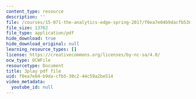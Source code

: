 ```yaml
---
content_type: resource
description: ''
file: /courses/15-071-the-analytics-edge-spring-2017/f0ea7e04b9dacfb530c244c59a2be514_8fW7ooZLIuc.pdf
file_size: 13762
file_type: application/pdf
hide_download: true
hide_download_original: null
learning_resource_types: []
license: https://creativecommons.org/licenses/by-nc-sa/4.0/
ocw_type: OCWFile
resourcetype: Document
title: 3play pdf file
uid: f0ea7e04-b9da-cfb5-30c2-44c59a2be514
video_metadata:
  youtube_id: null
---
```

